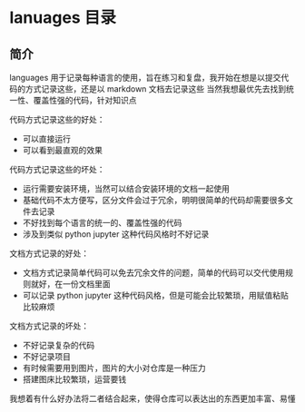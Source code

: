 # lanuages 目录

## 简介

languages 用于记录每种语言的使用，旨在练习和复盘，我开始在想是以提交代码的方式记录这些，还是以 markdown 文档去记录这些
当然我想最优先去找到统一性、覆盖性强的代码，针对知识点

代码方式记录这些的好处：

- 可以直接运行
- 可以看到最直观的效果

代码方式记录这些的坏处：

- 运行需要安装环境，当然可以结合安装环境的文档一起使用
- 基础代码不太方便写，区分文件会过于冗余，明明很简单的代码却需要很多文件去记录
- 不好找到每个语言的统一的、覆盖性强的代码
- 涉及到类似 python jupyter 这种代码风格时不好记录

文档方式记录的好处：

- 文档方式记录简单代码可以免去冗余文件的问题，简单的代码可以交代使用规则就好，在一份文档里面
- 可以记录 python jupyter 这种代码风格，但是可能会比较繁琐，用赋值粘贴比较麻烦

文档方式记录的坏处：

- 不好记录复杂的代码
- 不好记录项目
- 有时候需要用到图片，图片的大小对仓库是一种压力
- 搭建图床比较繁琐，运营要钱

我想着有什么好办法将二者结合起来，使得仓库可以表达出的东西更加丰富、易懂
